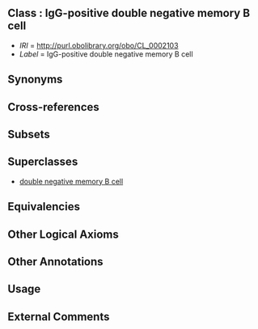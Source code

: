 
## Class : IgG-positive double negative memory B cell

 * *IRI* = http://purl.obolibrary.org/obo/CL_0002103
 * *Label* = IgG-positive double negative memory B cell

## Synonyms


## Cross-references


## Subsets


## Superclasses

 * [double negative memory B cell](../../CL/81/CL_0000981.md)

## Equivalencies


## Other Logical Axioms


## Other Annotations


## Usage


## External Comments

